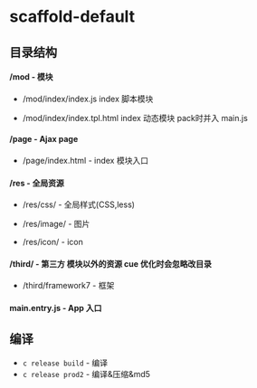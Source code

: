 # scaffold-default

## 目录结构

#### /mod - 模块

- /mod/index/index.js  index 脚本模块

- /mod/index/index.tpl.html  index 动态模块 pack时并入 main.js


#### /page - Ajax page

- /page/index.html - index 模块入口

#### /res - 全局资源

- /res/css/ - 全局样式(CSS,less)

- /res/image/ - 图片

- /res/icon/ - icon

#### /third/ - 第三方 模块以外的资源 cue 优化时会忽略改目录
- /third/framework7 - 框架

#### main.entry.js - App 入口

## 编译

- `c release build` - 编译
- `c release prod2` - 编译&压缩&md5
